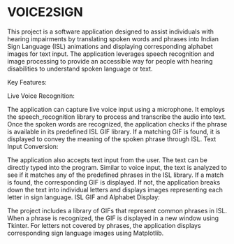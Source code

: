 # VOICE2SIGN

This project is a software application designed to assist individuals with hearing impairments by translating spoken words and phrases into Indian Sign Language (ISL) animations and displaying corresponding alphabet images for text input. The application leverages speech recognition and image processing to provide an accessible way for people with hearing disabilities to understand spoken language or text.

Key Features:

Live Voice Recognition:

The application can capture live voice input using a microphone. It employs the speech_recognition library to process and transcribe the audio into text.
Once the spoken words are recognized, the application checks if the phrase is available in its predefined ISL GIF library.
If a matching GIF is found, it is displayed to convey the meaning of the spoken phrase through ISL.
Text Input Conversion:

The application also accepts text input from the user. The text can be directly typed into the program.
Similar to voice input, the text is analyzed to see if it matches any of the predefined phrases in the ISL library.
If a match is found, the corresponding GIF is displayed. If not, the application breaks down the text into individual letters and displays images representing each letter in sign language.
ISL GIF and Alphabet Display:

The project includes a library of GIFs that represent common phrases in ISL. When a phrase is recognized, the GIF is displayed in a new window using Tkinter.
For letters not covered by phrases, the application displays corresponding sign language images using Matplotlib.
